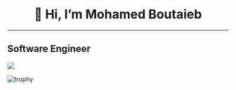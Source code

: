 <h1 style='text-align:center;'>👋 Hi, I’m Mohamed Boutaieb</h1> 
<hr>
<h2 style='t
           ext-align:center;'>Software Engineer</h2>

![](https://komarev.com/ghpvc/?username=MohamedBoutaieb&color=green)

![trophy](https://github-profile-trophy.vercel.app/?username=MohamedBoutaieb)
<!---
MohamedBoutaieb/MohamedBoutaieb is a ✨ special ✨ repository because its `README.md` (this file) appears on your GitHub profile.
You can click the Preview link to take a look at your changes.
--->
